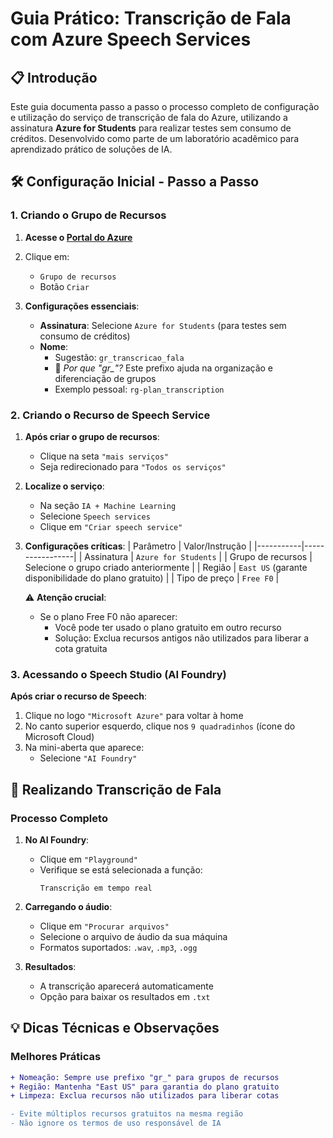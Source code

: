 # Guia Prático: Transcrição de Fala com Azure Speech Services

## 📋 Introdução
Este guia documenta passo a passo o processo completo de configuração e utilização do serviço de transcrição de fala do Azure, utilizando a assinatura **Azure for Students** para realizar testes sem consumo de créditos. Desenvolvido como parte de um laboratório acadêmico para aprendizado prático de soluções de IA.

## 🛠️ Configuração Inicial - Passo a Passo

### 1. Criando o Grupo de Recursos
1. **Acesse o [Portal do Azure](https://portal.azure.com)**
2. Clique em:
   - `Grupo de recursos`
   - Botão `Criar`

3. **Configurações essenciais**:
   - **Assinatura**: Selecione `Azure for Students` (para testes sem consumo de créditos)
   - **Nome**: 
     - Sugestão: `gr_transcricao_fala` 
     - 🔹 *Por que "gr_"?* Este prefixo ajuda na organização e diferenciação de grupos
     - Exemplo pessoal: `rg-plan_transcription`

### 2. Criando o Recurso de Speech Service
1. **Após criar o grupo de recursos**:
   - Clique na seta `"mais serviços"`
   - Seja redirecionado para `"Todos os serviços"`

2. **Localize o serviço**:
   - Na seção `IA + Machine Learning`
   - Selecione `Speech services`
   - Clique em `"Criar speech service"`

3. **Configurações críticas**:
   | Parâmetro | Valor/Instrução |
   |-----------|-----------------|
   | Assinatura | `Azure for Students` |
   | Grupo de recursos | Selecione o grupo criado anteriormente |
   | Região | `East US` (garante disponibilidade do plano gratuito) |
   | Tipo de preço | `Free F0` |

   ⚠️ **Atenção crucial**:
   - Se o plano Free F0 não aparecer:
     - Você pode ter usado o plano gratuito em outro recurso
     - Solução: Exclua recursos antigos não utilizados para liberar a cota gratuita

### 3. Acessando o Speech Studio (AI Foundry)
**Após criar o recurso de Speech**:
1. Clique no logo `"Microsoft Azure"` para voltar à home
2. No canto superior esquerdo, clique nos `9 quadradinhos` (ícone do Microsoft Cloud)
3. Na mini-aberta que aparece:
   - Selecione `"AI Foundry"`

## 🎤 Realizando Transcrição de Fala

### Processo Completo
1. **No AI Foundry**:
   - Clique em `"Playground"`
   - Verifique se está selecionada a função:
     ``` 
     Transcrição em tempo real
     ```

2. **Carregando o áudio**:
   - Clique em `"Procurar arquivos"`
   - Selecione o arquivo de áudio da sua máquina
   - Formatos suportados: `.wav`, `.mp3`, `.ogg`

3. **Resultados**:
   - A transcrição aparecerá automaticamente
   - Opção para baixar os resultados em `.txt`

## 💡 Dicas Técnicas e Observações

### Melhores Práticas
```diff
+ Nomeação: Sempre use prefixo "gr_" para grupos de recursos
+ Região: Mantenha "East US" para garantia do plano gratuito
+ Limpeza: Exclua recursos não utilizados para liberar cotas

- Evite múltiplos recursos gratuitos na mesma região
- Não ignore os termos de uso responsável de IA